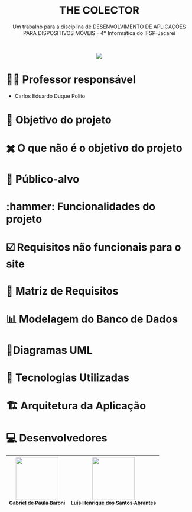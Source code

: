 <h1 align="center"> THE COLECTOR  </h1>
<p align="center">Um trabalho para a disciplina de DESENVOLVIMENTO DE APLICAÇÕES PARA DISPOSITIVOS MÓVEIS - 4º Informática do IFSP-Jacareí</p>
<br>
<p align="center">
<img loading="lazy" src="http://img.shields.io/static/v1?label=STATUS&message=EM%20DESENVOLVIMENTO&color=blue&style=for-the-badge"/>

<h1>🧑‍🏫 Professor responsável</h1> 

-  Carlos Eduardo Duque Polito
  
<h1>🎯 Objetivo do projeto</h1> 

<h1>✖️ O que não é o objetivo do projeto</h2>

<h1>👥 Público-alvo</h2>

<h1>:hammer: Funcionalidades do projeto</h2>

<h1>☑️ Requisitos não funcionais para o site</h1> 

<h1>📑 Matriz de Requisitos</h1>

<h1>📊 Modelagem do Banco de Dados</h1>

<h1>🧍Diagramas UML</h1>

<h1>🧰 Tecnologias Utilizadas</h1> 

<h1>🏗️ Arquitetura da Aplicação</h1> 

<h1>💻 Desenvolvedores</h1>

| [<img loading="lazy" src="https://avatars.githubusercontent.com/u/111576177?v=4" width=115><br><sub>Gabriel de Paula Baroni</sub>](https://github.com/Gabriel-Baroni) | [<img loading="lazy" src="https://avatars.githubusercontent.com/u/24616338?v=4" width=115><br><sub>Luís Henrique dos Santos Abrantes</sub>](https://github.com/LuisAbrantes) 
| :---: | :---: |
